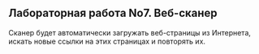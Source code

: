 ## Лабораторная работа No7. Веб-сканер
Сканер будет автоматически загружать веб-страницы
из Интернета, искать новые ссылки на этих страницах и повторять их.
